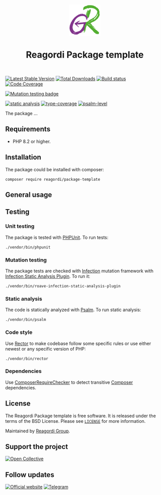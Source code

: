 <p align="center">
    <a href="https://github.com/reagordi" target="_blank">
        <img src="https://raw.githubusercontent.com/reagordi/docs/main/images/logo.png" alt="Reagordi" height="100px">
    </a>
    <h1 align="center">Reagordi Package template</h1>
    <br>
</p>



[![Latest Stable Version](https://poser.pugx.org/reagordi/package-template/v/stable.png)](https://packagist.org/packages/reagordi/package-template)
[![Total Downloads](https://poser.pugx.org/reagordi/package-template/downloads.png)](https://packagist.org/packages/reagordi/package-template)
[![Build status](https://github.com/reagordi/package-template/workflows/build/badge.svg)](https://github.com/reagordi/package-template/actions?query=workflow%3Abuild)
[![Code Coverage](https://codecov.io/gh/reagordi/package-template/branch/master/graph/badge.svg)](https://codecov.io/gh/reagordi/package-template)

[![Mutation testing badge](https://img.shields.io/endpoint?style=flat&url=https%3A%2F%2Fbadge-api.stryker-mutator.io%2Fgithub.com%2Freagordi%2Fpackage-template%2Fmain)](https://dashboard.stryker-mutator.io/reports/github.com/reagordi/package-template/main)

[![static analysis](https://github.com/reagordi/package-template/workflows/static%20analysis/badge.svg)](https://github.com/reagordi/package-template/actions?query=workflow%3A%22static+analysis%22)
[![type-coverage](https://shepherd.dev/github/reagordi/package-template/coverage.svg)](https://shepherd.dev/github/reagordi/package-template)
[![psalm-level](https://shepherd.dev/github/reagordi/package-template/level.svg)](https://shepherd.dev/github/reagordi/package-template)

The package ...

## Requirements

- PHP 8.2 or higher.

## Installation

The package could be installed with composer:

```shell
composer require reagordi/package-template
```

## General usage

## Testing

### Unit testing

The package is tested with [PHPUnit](https://phpunit.de/). To run tests:

```shell
./vendor/bin/phpunit
```

### Mutation testing

The package tests are checked with [Infection](https://infection.github.io/) mutation framework with
[Infection Static Analysis Plugin](https://github.com/Roave/infection-static-analysis-plugin). To run it:

```shell
./vendor/bin/roave-infection-static-analysis-plugin
```

### Static analysis

The code is statically analyzed with [Psalm](https://psalm.dev/). To run static analysis:

```shell
./vendor/bin/psalm
```

### Code style

Use [Rector](https://github.com/rectorphp/rector) to make codebase follow some specific rules or
use either newest or any specific version of PHP:

```shell
./vendor/bin/rector
```

### Dependencies

Use [ComposerRequireChecker](https://github.com/maglnet/ComposerRequireChecker) to detect transitive
[Composer](https://getcomposer.org/) dependencies.

## License

The Reagordi Package template is free software. It is released under the terms of the BSD License.
Please see [`LICENSE`](./LICENSE.md) for more information.

Maintained by [Reagordi Group](https://reagordi.com/).

## Support the project

[![Open Collective](https://img.shields.io/badge/Open%20Collective-sponsor-7eadf1?logo=open%20collective&logoColor=7eadf1&labelColor=555555)](https://opencollective.com/reagordi)

## Follow updates

[![Official website](https://img.shields.io/badge/Powered_by-Reagordi_Framework-green.svg?style=flat)](https://reagordi.com/)
[![Telegram](https://img.shields.io/badge/telegram-join-1DA1F2?style=flat&logo=telegram)](https://t.me/reagordi)
